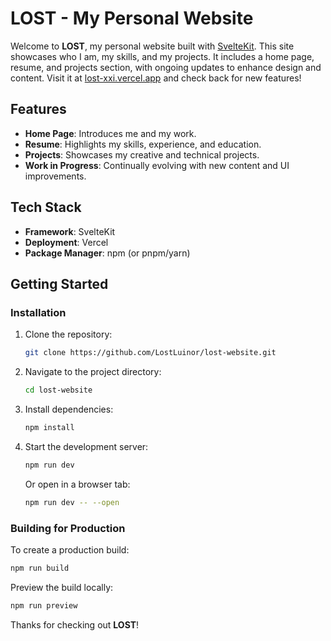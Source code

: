 # LOST - My Personal Website

<!-- ![Website Preview](https://via.placeholder.com/800x400?text=LOST+Website+Preview) -->

Welcome to **LOST**, my personal website built with [SvelteKit](https://kit.svelte.dev/). This site showcases who I am, my skills, and my projects. It includes a home page, resume, and projects section, with ongoing updates to enhance design and content. Visit it at [lost-xxi.vercel.app](https://lost-xxi.vercel.app) and check back for new features!

## Features
- **Home Page**: Introduces me and my work.
- **Resume**: Highlights my skills, experience, and education.
- **Projects**: Showcases my creative and technical projects.
- **Work in Progress**: Continually evolving with new content and UI improvements.

## Tech Stack
- **Framework**: SvelteKit
- **Deployment**: Vercel
- **Package Manager**: npm (or pnpm/yarn)

## Getting Started

### Installation
1. Clone the repository:
   ```bash
   git clone https://github.com/LostLuinor/lost-website.git
   ```
2. Navigate to the project directory:
   ```bash
   cd lost-website
   ```
3. Install dependencies:
   ```bash
   npm install
   ```
4. Start the development server:
   ```bash
   npm run dev
   ```
   Or open in a browser tab:
   ```bash
   npm run dev -- --open
   ```

### Building for Production
To create a production build:
```bash
npm run build
```
Preview the build locally:
```bash
npm run preview
```

Thanks for checking out **LOST**!

